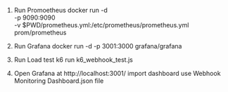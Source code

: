 1. Run Promoetheus
docker run -d \
  -p 9090:9090 \
  -v $PWD/prometheus.yml:/etc/prometheus/prometheus.yml \
  prom/prometheus

2. Run Grafana
docker run -d -p 3001:3000 grafana/grafana

3. Run Load test
k6 run k6_webhook_test.js 

4. Open Grafana at http://localhost:3001/
import dashboard use Webhook Monitoring Dashboard.json file